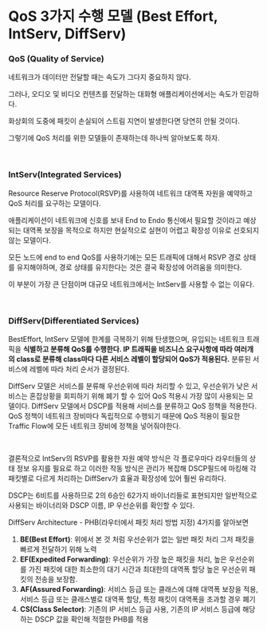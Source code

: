 # QoS 3가지 수행 모델 (Best Effort, IntServ, DiffServ)

### QoS (Quality of Service)

네트워크가 데이터만 전달할 때는 속도가 그다지 중요하지 않다.

그러나, 오디오 및 비디오 컨텐츠를 전달하는 대화형 애플리케이션에서는 속도가 민감하다.

화상회의 도중에 패킷이 손실되어 스트림 지연이 발생한다면 당연히 안될 것이다.

그렇기에 QoS 처리를 위한 모델들이 존재하는데 하나씩 알아보도록 하자.

<br>

### IntServ(Integrated Services)

Resource Reserve Protocol(RSVP)를 사용하여 네트워크 대역폭 자원을 예약하고 QoS 처리를 요구하는 모델이다.

애플리케이션이 네트워크에 신호를 보내 End to Endo 통신에서 필요할 것이라고 예상되는 대역폭 보장을 목적으로 하지만 현실적으로 실현이 어렵고 확장성 이유로 선호되지 않는 모델이다.

모든 노드에 end to end QoS를 사용하기에는 모든 트래픽에 대해서 RSVP 경로 상태를 유지해야하며, 경로 상태를 유지한다는 것은 결국 확장성에 어려움을 의미한다.

이 부분이 가장 큰 단점이며 대규모 네트워크에서는 IntServ를 사용할 수 없는 이유다.

<br>

### DiffServ(Differentiated Services)

BestEffort, IntServ 모델에 한계를 극복하기 위해 탄생했으며, 유입되는 네트워크 트래픽을 **식별하고 분류해 QoS를 수행한다. IP 트래픽을 비즈니스 요구사항에 따라 여러개의 class로 분류해 class마다 다른 서비스 레벨이 할당되어 QoS가 적용된다.** 분류된 서비스에 레벨에 따라 처리 순서가 결정된다.

DiffServ 모델은 서비스를 분류해 우선순위에 따라 처리할 수 있고, 우선순위가 낮은 서비스는 혼잡상황을 회피하기 위해 폐기 할 수 있어 QoS 적용시 가장 많이 사용되는 모델이다. DiffServ 모델에서 DSCP를 적용해 서비스를 분류하고 QoS 정책을 적용한다. QoS 정책이 네트워크 장비마다 독립적으로 수행되기 때문에 QoS 적용이 필요한 Traffic Flow에 모든 네트워크 장비에 정책을 넣어줘야한다.

<br>

결론적으로 IntServ의 RSVP를 활용한 자원 예약 방식은 각 플로우마다 라우터들의 상태 정보 유지를 필요로 하고 이러한 작동 방식은 관리가 복잡해 DSCP필드에 마킹해 각 패킷별로 다르게 처리하는 DiffServ가 효율과 확장성에 있어 훨씬 유리하다.

DSCP는 6비트를 사용하므로 2의 6승인 62가지 바이너리들로 표현되지만 일반적으로 사용되는 바이너리와 DSCP 이름, IP 우선순위를 확인할 수 있다.

DiffServ Architecture - PHB(라우터에서 패킷 처리 방법 지정) 4가지를 알아보면
1. **BE(Best Effort)**: 위에서 본 것 처럼 우선순위가 없는 일반 패킷 처리 그저 패킷을 빠르게 전달하기 위해 노력
2. **EF(Expedited Forwarding)**: 우선순위가 가장 높은 패킷을 처리, 높은 우선순위를 가진 패킷에 대한 최소한의 대기 시간과 최대한의 대역폭 할당 높은 우선순위 패킷의 전송을 보장함.
3. **AF(Assured Forwarding)**: 서비스 등급 또는 클래스에 대해 대역폭 보장을 적용, 서비스 등급 또는 클래스별로 대역폭 할당, 특정 패킷이 대역폭을 초과할 경우 폐기
4. **CS(Class Selector)**: 기존의 IP 서비스 등급 사용, 기존의 IP 서비스 등급에 해당하는 DSCP 값을 확인해 적절한 PHB를 적용